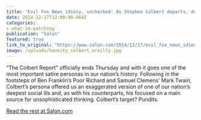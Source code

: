 ```yaml
---
title: "Evil Fox News idiocy, unchecked: As Stephen Colbert departs, demented loons set to run free"
date: 2014-12-17T12:00:00.864Z
categories: 
- what-im-watching
publication: "Salon"
featured: true
link_to_original: "https://www.salon.com/2014/12/17/evil_fox_news_idiocy_unchecked_as_stephen_colbert_departs_demented_loons_set_to_run_free/#"
image: /uploads/hannity_colbert_oreilly.jpg
---
```



“The Colbert Report” officially ends Thursday and with it goes one of the most important satire personas in our nation’s history.  Following in the footsteps of Ben Franklin’s Poor Richard and Samuel Clemens’ Mark Twain, Colbert’s persona offered us an exaggerated version of one of our nation’s deepest social ills and, as with his counterparts, his focused on a main source for unsophisticated thinking.  Colbert’s target? Pundits.

[Read the rest at Salon.com](https://www.salon.com/2014/12/17/evil_fox_news_idiocy_unchecked_as_stephen_colbert_departs_demented_loons_set_to_run_free/#)
